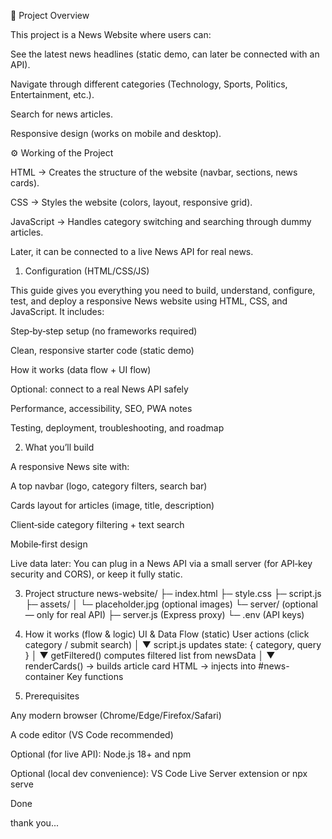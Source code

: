 📌 Project Overview

This project is a News Website where users can:

See the latest news headlines (static demo, can later be connected with an API).

Navigate through different categories (Technology, Sports, Politics, Entertainment, etc.).

Search for news articles.

Responsive design (works on mobile and desktop).

⚙️ Working of the Project

HTML → Creates the structure of the website (navbar, sections, news cards).

CSS → Styles the website (colors, layout, responsive grid).

JavaScript → Handles category switching and searching through dummy articles.

Later, it can be connected to a live News API for real news.

1) Configuration (HTML/CSS/JS)

This guide gives you everything you need to build, understand, configure, test, and deploy a responsive News website using HTML, CSS, and JavaScript. It includes:

Step‑by‑step setup (no frameworks required)

Clean, responsive starter code (static demo)

How it works (data flow + UI flow)

Optional: connect to a real News API safely

Performance, accessibility, SEO, PWA notes

Testing, deployment, troubleshooting, and roadmap

2) What you’ll build

A responsive News site with:

A top navbar (logo, category filters, search bar)

Cards layout for articles (image, title, description)

Client‑side category filtering + text search

Mobile‑first design

Live data later: You can plug in a News API via a small server (for API‑key security and CORS), or keep it fully static.

3) Project structure
news-website/
├─ index.html
├─ style.css
├─ script.js
├─ assets/
│  └─ placeholder.jpg (optional images)
└─ server/               (optional — only for real API)
   ├─ server.js          (Express proxy)
   └─ .env               (API keys)

4) How it works (flow & logic)
UI & Data Flow (static)
User actions (click category / submit search)
        │
        ▼
script.js updates state: { category, query }
        │
        ▼
getFiltered() computes filtered list from newsData
        │
        ▼
renderCards() → builds article card HTML → injects into #news-container
Key functions
   
5) Prerequisites

Any modern browser (Chrome/Edge/Firefox/Safari)

A code editor (VS Code recommended)

Optional (for live API): Node.js 18+ and npm

Optional (local dev convenience): VS Code Live Server extension or npx serve

Done 

thank you...
